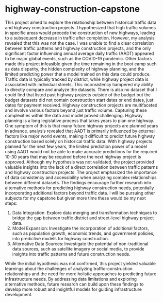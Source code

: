 # highway-construction-capstone
This project aimed to explore the relationship between historical traffic data and highway construction projects. I hypothesized that high traffic volumes in specific areas would precede the construction of new highways, leading to a subsequent decrease in traffic after completion. However, my analysis revealed that this was not the case. I was unable to find a clear correlation between traffic patterns and highway construction projects, and the only significant factor influencing annual average daily traffic (AADT) appeared to be major global events, such as the COVID-19 pandemic. Other factors made this project infeasible given the time remaining in the boot camp such as data disparity, the hidden complexity of highway planning, and the limited predicting power that a model trained on this data could produce.   Traffic data is typically tracked by district, while highway project data is associated with individual streets. This inconsistency hampered my ability to directly compare and analyze the datasets. There is also no dataset that I could find that listed past highway projects outside of the budget but the budget datasets did not contain construction start dates or end dates, just dates for payment received. Highway construction projects are multifaceted and involve various factors beyond just traffic volume. Capturing these complexities within the data and model proved challenging. Highway planning is a long legislative process that takes years to plan one highway. One symptom of this is that many future highway projects are planned years in advance. analysis revealed that AADT is primarily influenced by external factors like major world events, making it difficult to predict future highway construction based solely on historical traffic data. With highway projects planned for the next few years, the limited prediction power of a model using AADT would not be able to make accurate predictions for the required 10-30 years that may be required before the next highway project is approved. Although my hypothesis was not validated, the project provided valuable insights into the lack of a direct correlation between traffic patterns and highway construction projects. The project emphasized the importance of data consistency and accessibility when analyzing complex relationships between different datasets. The findings encourage further research into alternative methods for predicting highway construction needs, potentially incorporating additional factors beyond traffic data. I will be pursuing other subjects for my capstone but given more time these would be my next steps: 
1. Data Integration: Explore data merging and transformation techniques to bridge the gap between traffic district and street-level highway project data.
2. Model Expansion: Investigate the incorporation of additional factors, such as population growth, economic trends, and government policies, into predictive models for highway construction.
3. Alternative Data Sources: Investigate the potential of non-traditional data sources, such as satellite imagery or social media, to provide insights into traffic patterns and future construction needs.

While the initial hypothesis was not confirmed, this project yielded valuable learnings about the challenges of analyzing traffic-construction relationships and the need for more holistic approaches to predicting future infrastructure needs. By addressing data limitations and exploring alternative methods, future research can build upon these findings to develop more robust and insightful models for guiding infrastructure development.
